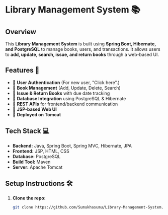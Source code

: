 # Library Management System 📚

## Overview
This **Library Management System** is built using **Spring Boot, Hibernate, and PostgreSQL** 
to manage books, users, and transactions. It allows users to **add, update, search, issue, and return books** 
through a web-based UI.

## Features 🚀
- 📌 **User Authentication** (For new user, "Click here".)
- 📌 **Book Management** (Add, Update, Delete, Search)
- 📌 **Issue & Return Books** with due date tracking
- 📌 **Database Integration** using PostgreSQL & Hibernate
- 📌 **REST APIs** for frontend/backend communication
- 📌 **JSP-based Web UI**
- 📌 **Deployed on Tomcat**

## Tech Stack 💻
- **Backend:** Java, Spring Boot, Spring MVC, Hibernate, JPA
- **Frontend:** JSP, HTML, CSS
- **Database:** PostgreSQL
- **Build Tool:** Maven
- **Server:** Apache Tomcat

## Setup Instructions 🛠
1. **Clone the repo:**  
   ```sh
   git clone https://github.com/Sumukhasumu/Library-Management-System.git
